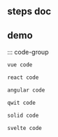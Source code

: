 ## steps doc

<script setup>
import demo from './demo.vue'

</script>

## demo

<demo />
::: code-group

```md [vue]
vue code
```

```md [react]
react code
```

```md [angular]
angular code
```

```sh [qwit]
qwit code
```

```sh [solid]
solid code
```

```sh [svelte]
svelte code
```
